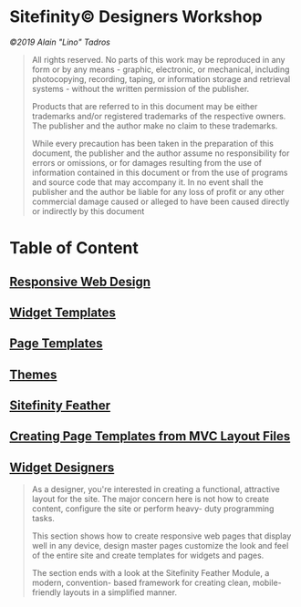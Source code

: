 Sitefinity© Designers Workshop
========================================

*©2019 Alain "Lino" Tadros*

> All rights reserved. No parts of this work may be reproduced in any
> form or by any means - graphic, electronic, or mechanical, including
> photocopying, recording, taping, or information storage and retrieval
> systems - without the written permission of the publisher.
>
> Products that are referred to in this document may be either
> trademarks and/or registered trademarks of the respective owners. The
> publisher and the author make no claim to these trademarks.
>
> While every precaution has been taken in the preparation of this
> document, the publisher and the author assume no responsibility for
> errors or omissions, or for damages resulting from the use of
> information contained in this document or from the use of programs and
> source code that may accompany it. In no event shall the publisher and
> the author be liable for any loss of profit or any other commercial
> damage caused or alleged to have been caused directly or indirectly by
> this document


Table of Content
================

[Responsive Web Design](./Responsive%20Design/readme.md)
----------------------------------------------------------

[Widget Templates](./Widget%20Templates/readme.md)
-------------------------------------------------

[Page Templates](./Page%20Templates/readme.md)
-----------------------------------------------

[Themes](./Themes/readme.md)
----------------------------

[Sitefinity Feather](./Feather/readme.md)
-----------------------------------------

[Creating Page Templates from MVC Layout Files](./MVC%20Layouts/readme.md)
-------------------------------------------------------------------------

[Widget Designers](./Widget%20Designers/readme.md)
--------------------------------------------------

> As a designer, you're interested in creating a functional, attractive
> layout for the site. The major concern here is not how to create
> content, configure the site or perform heavy- duty programming tasks.
>
> This section shows how to create responsive web pages that display
> well in any device, design master pages customize the look and feel of
> the entire site and create templates for widgets and pages.
>
> The section ends with a look at the Sitefinity Feather Module, a
> modern, convention- based framework for creating clean,
> mobile-friendly layouts in a simplified manner.